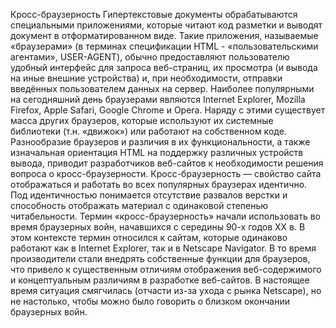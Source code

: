 Кросс-браузерность
Гипертекстовые документы обрабатываются специальными приложениями, которые читают код
разметки и выводят документ в отформатированном виде. Такие приложения, называемые «браузерами»
(в терминах спецификации HTML - «пользовательскими агентами», USER-AGENT), обычно
предоставляют пользователю удобный интерфейс для запроса веб-страниц, их просмотра (и вывода на
иные внешние устройства) и, при необходимости, отправки введённых пользователем данных на сервер.
Наиболее популярными на сегодняшний день браузерами являются Internet Explorer, Mozilla Firefox,
Apple Safari, Google Chrome и Opera. Наряду с этими существует масса других браузеров, которые
используют их системные библиотеки (т.н. «движок») или работают на собственном коде.
Разнообразие браузеров и различия в их функциональности, а также изначальная ориентация HTML на
поддержку различных устройств вывода, приводит разработчиков веб-сайтов к необходимости решения
вопроса о кросс-браузерности.
Кросс-браузерность — свойство сайта отображаться и работать во всех популярных браузерах
идентично. Под идентичностью понимается отсутствие развалов верстки и способность отображать
материал с одинаковой степенью читабельности.
Термин «кросс-браузерность» начали использовать во время браузерных войн, начавшихся с середины
90-х годов XX в. В этом контексте термин относился к сайтам, которые одинаково работают как в
Internet Explorer, так и в Netscape Navigator. В то время производители стали внедрять собственные
функции для браузеров, что привело к существенным отличиям отображения веб-содержимого и
концептуальным различиям в разработке веб-сайтов. В настоящее время ситуация смягчилась (отчасти
из-за ухода с рынка Netscape), но не настолько, чтобы можно было говорить о близком окончании
браузерных войн.